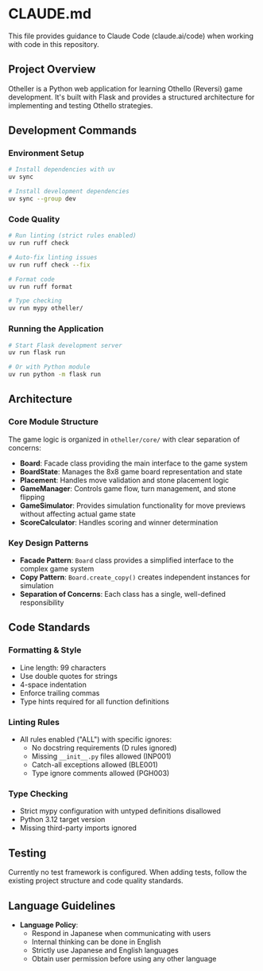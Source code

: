# CLAUDE.md

This file provides guidance to Claude Code (claude.ai/code) when working with code in this repository.

## Project Overview

Otheller is a Python web application for learning Othello (Reversi) game development. It's built with Flask and provides a structured architecture for implementing and testing Othello strategies.

## Development Commands

### Environment Setup
```bash
# Install dependencies with uv
uv sync

# Install development dependencies
uv sync --group dev
```

### Code Quality
```bash
# Run linting (strict rules enabled)
uv run ruff check

# Auto-fix linting issues
uv run ruff check --fix

# Format code
uv run ruff format

# Type checking
uv run mypy otheller/
```

### Running the Application
```bash
# Start Flask development server
uv run flask run

# Or with Python module
uv run python -m flask run
```

## Architecture

### Core Module Structure
The game logic is organized in `otheller/core/` with clear separation of concerns:

- **Board**: Facade class providing the main interface to the game system
- **BoardState**: Manages the 8x8 game board representation and state
- **Placement**: Handles move validation and stone placement logic
- **GameManager**: Controls game flow, turn management, and stone flipping
- **GameSimulator**: Provides simulation functionality for move previews without affecting actual game state
- **ScoreCalculator**: Handles scoring and winner determination

### Key Design Patterns
- **Facade Pattern**: `Board` class provides a simplified interface to the complex game system
- **Copy Pattern**: `Board.create_copy()` creates independent instances for simulation
- **Separation of Concerns**: Each class has a single, well-defined responsibility

## Code Standards

### Formatting & Style
- Line length: 99 characters
- Use double quotes for strings
- 4-space indentation
- Enforce trailing commas
- Type hints required for all function definitions

### Linting Rules
- All rules enabled ("ALL") with specific ignores:
  - No docstring requirements (D rules ignored)
  - Missing `__init__.py` files allowed (INP001)
  - Catch-all exceptions allowed (BLE001)
  - Type ignore comments allowed (PGH003)

### Type Checking
- Strict mypy configuration with untyped definitions disallowed
- Python 3.12 target version
- Missing third-party imports ignored

## Testing

Currently no test framework is configured. When adding tests, follow the existing project structure and code quality standards.

## Language Guidelines

- **Language Policy**:
  - Respond in Japanese when communicating with users
  - Internal thinking can be done in English
  - Strictly use Japanese and English languages
  - Obtain user permission before using any other language

